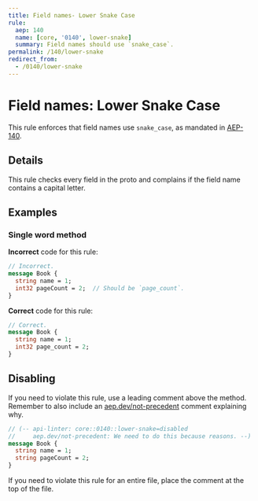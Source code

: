 ```yaml
---
title: Field names- Lower Snake Case
rule:
  aep: 140
  name: [core, '0140', lower-snake]
  summary: Field names should use `snake_case`.
permalink: /140/lower-snake
redirect_from:
  - /0140/lower-snake
---
```


# Field names: Lower Snake Case

This rule enforces that field names use `snake_case`, as mandated in
[AEP-140][].

## Details

This rule checks every field in the proto and complains if the field name
contains a capital letter.

## Examples

### Single word method

**Incorrect** code for this rule:

```proto
// Incorrect.
message Book {
  string name = 1;
  int32 pageCount = 2;  // Should be `page_count`.
}
```

**Correct** code for this rule:

```proto
// Correct.
message Book {
  string name = 1;
  int32 page_count = 2;
}
```

## Disabling

If you need to violate this rule, use a leading comment above the method.
Remember to also include an [aep.dev/not-precedent][] comment explaining why.

```proto
// (-- api-linter: core::0140::lower-snake=disabled
//     aep.dev/not-precedent: We need to do this because reasons. --)
message Book {
  string name = 1;
  string pageCount = 2;
}
```

If you need to violate this rule for an entire file, place the comment at the
top of the file.

[aep-140]: https://aep.dev/140
[aep.dev/not-precedent]: https://aep.dev/not-precedent
